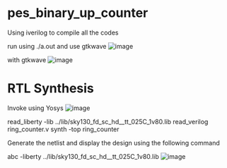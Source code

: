 # pes_binary_up_counter

Using iverilog to compile all the codes

run using ./a.out
and use gtkwave
![image](https://github.com/aaronghosh/pes_uart/assets/124378527/d91a1ed8-e67c-4d56-b3c5-2e7f73ad05f2)

with gtkwave
![image](https://github.com/aaronghosh/pes_uart/assets/124378527/3f9b6e5b-ec70-487a-b879-dab94da6ad35)

# RTL Synthesis

Invoke using Yosys
![image](https://github.com/aaronghosh/pes_uart/assets/124378527/6d560e08-3871-4c47-8814-7f6a877c0539)

 read_liberty -lib ../lib/sky130_fd_sc_hd__tt_025C_1v80.lib
 read_verilog ring_counter.v
 synth -top ring_counter

Generate the netlist
and display the design using the following command

abc -liberty ../lib/sky130_fd_sc_hd__tt_025C_1v80.lib
![image](https://github.com/aaronghosh/pes_bupc/assets/124378527/23fa9c79-46d8-4e83-bc5f-463860b7be95)
